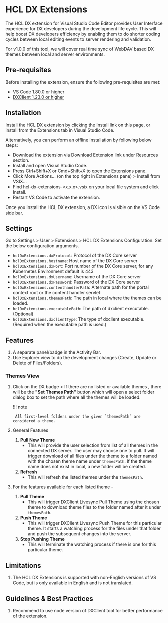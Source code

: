 # HCL DX Extensions

The HCL DX extension for Visual Studio Code Editor provides User Interface experience for DX developers during the development life cycle. This will help boost DX developers efficiency by enabling them to do shorter coding cycles between local editing events to server rendering and validation.

For v1.0.0 of this tool, we will cover real time sync of WebDAV based DX themes between local and server environments.

## Pre-requisites

Before installing the extension, ensure the following pre-requisites are met:

   - VS Code 1.80.0 or higher
   - [DXClient 1.23.0 or higher](https://opensource.hcltechsw.com/digital-experience/CF214/extend_dx/development_tools/dxclient/)

## Installation

Install the HCL DX extension by clicking the Install link on this page, or install from the Extensions tab in Visual Studio Code.

Alternatively, you can perform an offline installation by following below steps:

   * Download the extension via Download Extension link under Resources section.
   * Install and open Visual Studio Code.
   * Press Ctrl+Shift+X or Cmd+Shift+X to open the Extensions pane.
   * Click More Actions… (on the top right in Extensions pane) > Install from VSIX…
   * Find hcl-dx-extensions-<x.x.x>.vsix on your local file system and click Install.
   * Restart VS Code to activate the extension.

Once you install the HCL DX extension, a DX icon is visible on the VS Code side bar.

## Settings

Go to Settings > User > Extensions > HCL DX Extensions Configuration. Set the below configuration arguments.

* `hclDxExtensions.dxProtocol`: Protocol of the DX Core server
* `hclDxExtensions.hostname`: Host name of the DX Core server
* `hclDxExtensions.dxPort`: Port number of the DX Core server, for any Kubernetes Environment default is 443
* `hclDxExtensions.dxUsername`: Username of the DX Core server
* `hclDxExtensions.dxPassword`: Password of the DX Core server
* `hclDxExtensions.contenthandlerPath`: Alternate path for the portal context root or the content handler servlet
* `hclDxExtensions.themesPath`: The path in local where the themes can be loaded.
* `hclDxExtensions.executablePath`: The path of dxclient executable. (Optional)
* `hclDxExtensions.dxclientType`: The type of dxclient executable. (Required when the executable path is used.)


## Features

1. A separate panel/badge in the Activity Bar.
2. Use Explorer view to do the development changes (Create, Update or Delete of Files/Folders).

### Themes View

1. Click on the DX badge > If there are no listed or available themes , there will be the **"Set Themes Path"** button which will open a select folder dialog box to set the path where all the themes will be loaded.

    !!! note

        All first-level folders under the given `themesPath` are considered a theme.

2. General Features

    1. **Pull New Theme**
        * This will provide the user selection from list of all themes in the connected DX server. The user may choose one to pull. It will trigger download of all files under the theme to a folder named with the chosen theme name under `themesPath`. If the theme name does not exist in local, a new folder will be created.
    2. **Refresh**
        * This will refresh the listed themes under the `themesPath`.

3. For the features available for each listed theme -

    1. **Pull Theme**
        * This will trigger DXClient Livesync Pull Theme using the chosen theme to download theme files to the folder named after it under `themesPath`.
    2. **Push Theme**
        * This will trigger DXClient Livesync Push Theme for this particular theme. It starts a watching process for the files under that folder and push the subsequent changes into the server.
    3. **Stop Pushing Theme**
        * This will terminate the watching process if there is one for this particular theme.

## Limitations

1. The HCL DX Extensions is supported with non-English versions of VS Code, but is only available in English and is not translated.

## Guidelines & Best Practices

1. Recommend to use node version of DXClient tool for better performance of the extension.
